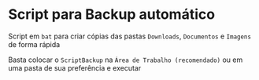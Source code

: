 # Script para Backup automático

Script em `bat` para criar cópias das pastas `Downloads`, `Documentos` e `Imagens` de forma rápida

Basta colocar o `ScriptBackup` na `Área de Trabalho (recomendado)` ou em uma pasta de sua preferência e executar
